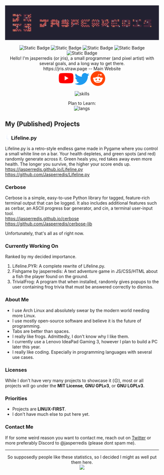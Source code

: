 ![banner](files/banner.png)

<p align="center">
<img alt="Static Badge" src="https://img.shields.io/badge/Public_Repositories-7-blue?style=flat-square">
<img alt="Static Badge" src="https://img.shields.io/badge/Private_Repositories-3-red?style=flat-square">
<img alt="Static Badge" src="https://img.shields.io/badge/Meaningful_Projects-2-green?style=flat-square">
<img alt="Static Badge" src="https://img.shields.io/badge/WIP_Projects-2%2B-orange?style=flat-square">
<img alt="Static Badge" src="https://img.shields.io/badge/Primary_Language-Python-purple?style=flat-square">
<br>
Hello! I'm jasperredis (or jris), a small programmer (and pixel artist) with several goals, and a long way to get there.<br>
https://jris.straw.page -- Main Website<br>
<a href="https://youtube.com/@jasperredis"><img alt="YouTube" src="https://raw.githubusercontent.com/CLorant/readme-social-icons/refs/heads/main/medium/colored/youtube.svg"></a>
<a href="https://x.com/jasperredis"><img alt="Twitter" src="https://raw.githubusercontent.com/CLorant/readme-social-icons/refs/heads/main/medium/colored/twitter.svg"></a>
<a href="https://reddit.com/r/jasperredis"><img alt="Reddit" src="https://raw.githubusercontent.com/CLorant/readme-social-icons/refs/heads/main/medium/colored/reddit.svg"></a>
</p>

<p align="center"><img alt="skills" src="https://skillicons.dev/icons?i=py,bash,arch,linux"></p>

<p align="center">
  Plan to Learn:<br>
  <img alt="langs" src="https://skillicons.dev/icons?i=c,rust,kotlin">
</p>

## My (Published) Projects
### ![LL](files/lifelinepy.png) Lifeline.py
Lifeline.py is a retro-style endless game made in Pygame where you control a small white line on a bar. Your health depletes, and green spots (and red) randomly generate across it. Green heals you, red takes away even more health. The longer you survive, the higher your score ends up.  
https://jasperredis.github.io/Lifeline.py  
https://github.com/Jasperredis/Lifeline.py

### Cerbose
Cerbose is a simple, easy-to-use Python library for tagged, feature-rich terminal output that can be logged. It also includes additional features such as cerbar, an ASCII progress bar generator, and cin, a terminal user-input tool.  
https://jasperredis.github.io/cerbose  
https://github.com/Jasperredis/cerbose-lib

Unfortunately, that's all as of right now.

### Currently Working On
Ranked by my decided importance.
1. Lifeline.PYR: A complete rewrite of Lifeline.py.
2. Fishgame by jasperredis: A text adventure game in JS/CSS/HTML about a fish the player found on the ground.
3. TrivialFrog: A program that when installed, randomly gives popups to the user containing frog trivia that must be answered correctly to dismiss.

### About Me
- I use Arch Linux and absolutely swear by the modern world needing more Linux.
- I use mostly open-source software and believe it is the future of programming.
- Tabs are better than spaces. 
- I really like frogs. Admittedly, I don't know why I like them.
- I currently use a Lenovo IdeaPad Gaming 3, however I plan to build a PC later this year.
- I really like coding. Especially in programming languages with several use cases.

### Licenses
While I don't have very many projects to showcase it (☹️), most or all projects will go under the **MIT License**, **GNU GPLv3**, or **GNU LGPLv3**.

### Priorities
- Projects are **LINUX-FIRST**.
- I don't have much else to put here yet.

### Contact Me  
If for some weird reason you want to contact me, reach out on [Twitter](https://x.com/jasperredis) or more preferably Discord to @jasperredis (please dont spam me).

---

<p align="center">
  So supposedly people like these statistics, so I decided I might as well put them here.
  <br>
  <img src="https://github-readme-stats.vercel.app/api?username=jasperredis&show_icons=true&theme=tokyonight&hide_title=true" />
</p>
